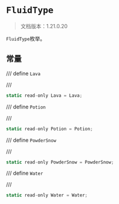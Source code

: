 # `FluidType`

> 文档版本：1.21.0.20

`FluidType`枚举。

## 常量

/// define
`Lava`


///

```js
static read-only Lava = Lava;
```


/// define
`Potion`


///

```js
static read-only Potion = Potion;
```


/// define
`PowderSnow`


///

```js
static read-only PowderSnow = PowderSnow;
```


/// define
`Water`


///

```js
static read-only Water = Water;
```

